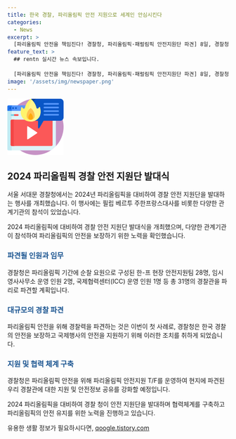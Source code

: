 ```yaml
---
title: 한국 경찰, 파리올림픽 안전 지원으로 세계인 안심시킨다
categories:
  - News
excerpt: >
  [파리올림픽 안전을 책임진다! 경찰청, 파리올림픽·패럴림픽 안전지원단 파견] 8일, 경찰청은 파리올림픽 안전을 위해 한프 현장 안전지원팀 31명 등 총 31명의 경찰관을 파견한다고 밝혔다. 올림픽 기간 중 국가 안전을 책임질 이번 안전지원단은 대규모 경찰 파견 사례로, 한국인 관련 사건·사고 대응과 현지 법집행기관과의 연락체계를 유지하는 역할을 맡을 예정이다. 또한, 경찰청은 파리올림픽 안전지원 T/F를 통해 현지 경찰관에 적절한 지원과 안전정보 실시간 공유를 진행할 방침이다.
feature_text: >
  ## rentn 실시간 뉴스 속보입니다.

  [파리올림픽 안전을 책임진다! 경찰청, 파리올림픽·패럴림픽 안전지원단 파견] 8일, 경찰청은 파리올림픽 안전을 위해 한프 현장 안전지원팀 31명 등 총 31명의 경찰관을 파견한다고 밝혔다. 올림픽 기간 중 국가 안전을 책임질 이번 안전지원단은 대규모 경찰 파견 사례로, 한국인 관련 사건·사고 대응과 현지 법집행기관과의 연락체계를 유지하는 역할을 맡을 예정이다. 또한, 경찰청은 파리올림픽 안전지원 T/F를 통해 현지 경찰관에 적절한 지원과 안전정보 실시간 공유를 진행할 방침이다.
image: '/assets/img/newspaper.png'
---
```


<p><img src="/assets/img/news.png" alt="rentncar 속보" /></p>

<h2 data-ke-size="size26">2024 파리올림픽 경찰 안전 지원단 발대식</h2>

<p>서울 서대문 경찰청에서는 2024년 파리올림픽을 대비하여 경찰 안전 지원단을 발대하는 행사를 개최했습니다. 이 행사에는 필립 베르투 주한프랑스대사를 비롯한 다양한 관계기관의 참석이 있었습니다.</p>

<p data-ke-size="size16">2024 파리올림픽에 대비하여 경찰 안전 지원단 발대식을 개최했으며, 다양한 관계기관이 참석하여 파리올림픽의 안전을 보장하기 위한 노력을 확인했습니다.</p>

<h3><b><span style="color: #1a5490;">파견될 인원과 임무</span></b></h3>

<p>경찰청은 파리올림픽 기간에 순찰 요원으로 구성된 한-프 현장 안전지원팀 28명, 임시영사사무소 운영 인원 2명, 국제협력센터(ICC) 운영 인원 1명 등 총 31명의 경찰관을 파리로 파견할 계획입니다.</p>

<h3><b><span style="color: #1a5490;">대규모의 경찰 파견</span></b></h3>

<p>파리올림픽 안전을 위해 경찰력을 파견하는 것은 이번이 첫 사례로, 경찰청은 한국 경찰의 안전을 보장하고 국제행사의 안전을 지원하기 위해 이러한 조치를 취하게 되었습니다.</p>

<h3><b><span style="color: #1a5490;">지원 및 협력 체계 구축</span></b></h3>

<p>경찰청은 파리올림픽 안전을 위해 파리올림픽 안전지원 T/F를 운영하여 현지에 파견된 우리 경찰관에 대한 지원 및 안전정보 공유를 강화할 예정입니다.</p>

<p>2024 파리올림픽을 대비하여 경찰 청이 안전 지원단을 발대하며 협력체계를 구축하고 파리올림픽의 안전 유지를 위한 노력을 진행하고 있습니다.</p>
유용한 생활 정보가 필요하시다면, <a href="https://qoogle.tistory.com" rel="dofollow">qoogle.tistory.com</a>


